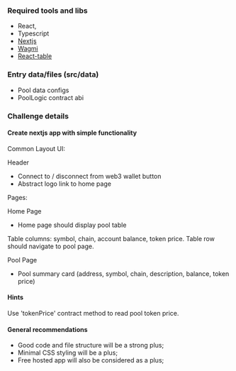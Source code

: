 ### Required tools and libs

- React,
- Typescript
- [Nextjs](https://nextjs.org/)
- [Wagmi](https://wagmi.sh/)
- [React-table](https://tanstack.com/table/v8/docs/guide/introduction)

### Entry data/files (src/data)

- Pool data configs
- PoolLogic contract abi

### Challenge details

#### Create nextjs app with simple functionality

Common Layout UI:

Header
- Connect to / disconnect from web3 wallet button
- Abstract logo link to home page

Pages:

Home Page

- Home page should display pool table

Table columns: symbol, chain, account balance, token price.
Table row should navigate to pool page.

Pool Page

- Pool summary card (address, symbol, chain, description, balance, token price)

#### Hints

Use 'tokenPrice' contract method to read pool token price.

#### General recommendations

- Good code and file structure will be a strong plus;
- Minimal CSS styling will be a plus;
- Free hosted app will also be considered as a plus;
